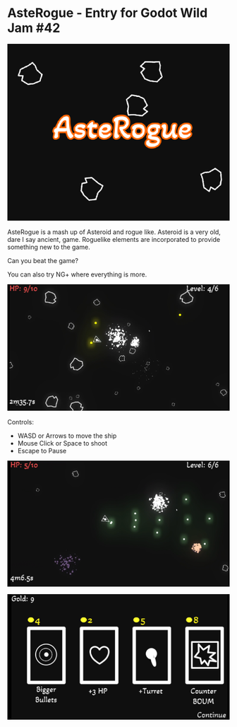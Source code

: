 # AsteRogue - Entry for Godot Wild Jam #42

![Itchio Banner](/Itchio/banner.png?raw=true "Game Banner")


AsteRogue is a mash up of Asteroid and rogue like. Asteroid is a very old, dare I say ancient, game. Roguelike elements are incorporated to provide something new to the game.


Can you beat the game? 

You can also try NG+ where everything is more.


![Screenshot1](/Itchio/screenshot1.PNG?raw=true "Screenshot")

Controls:
- WASD or Arrows to move the ship
- Mouse Click or Space to shoot
- Escape to Pause


![Screenshot2](/Itchio/screenshot2.PNG?raw=true "Screenshot")


![Screenshot3](/Itchio/upgrade_screenshot.PNG?raw=true "Screenshot")